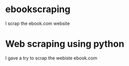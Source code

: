 # ebookscraping
I scrap the ebook.com website
<h1> Web scraping using python</h1>
<p>I gave a try to scrap the webiste ebook.com</p>
